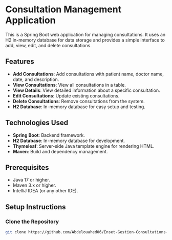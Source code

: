 # Consultation Management Application

This is a Spring Boot web application for managing consultations. It uses an H2 in-memory database for data storage and provides a simple interface to add, view, edit, and delete consultations.

## Features
- **Add Consultations**: Add consultations with patient name, doctor name, date, and description.
- **View Consultations**: View all consultations in a table.
- **View Details**: View detailed information about a specific consultation.
- **Edit Consultations**: Update existing consultations.
- **Delete Consultations**: Remove consultations from the system.
- **H2 Database**: In-memory database for easy setup and testing.

## Technologies Used
- **Spring Boot**: Backend framework.
- **H2 Database**: In-memory database for development.
- **Thymeleaf**: Server-side Java template engine for rendering HTML.
- **Maven**: Build and dependency management.

## Prerequisites
- Java 17 or higher.
- Maven 3.x or higher.
- IntelliJ IDEA (or any other IDE).

## Setup Instructions

###  Clone the Repository
```bash
git clone https://github.com/Abdelouahed06/Enset-Gestion-Consultations-SpringBoot.git
